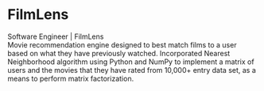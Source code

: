 # FilmLens
Software Engineer | FilmLens	
Movie recommendation engine designed to best match films to a user based on what they have previously watched.
Incorporated Nearest Neighborhood algorithm using Python and NumPy to implement a matrix of users and the movies that they have rated from 10,000+ entry data set, as a means to perform matrix factorization.
